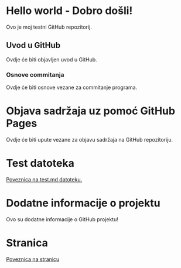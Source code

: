 # Hello world - Dobro došli!
Ovo je moj testni GitHub repozitorij.

## Uvod u GitHub

Ovdje će biti objavljen uvod u GitHub.

### Osnove commitanja

Ovdje će biti osnove vezane za commitanje programa.

# Objava sadržaja uz pomoć GitHub Pages

Ovdje će biti upute vezane za objavu sadržaja na GitHub repozitoriju.

# Test datoteka

[Poveznica na test.md datoteku.](test.md)

# Dodatne informacije o projektu
Ovo su dodatne informacije o GitHub projektu!

# Stranica
[Poveznica na stranicu](https://klaramarcec.github.io/hello-world/)

